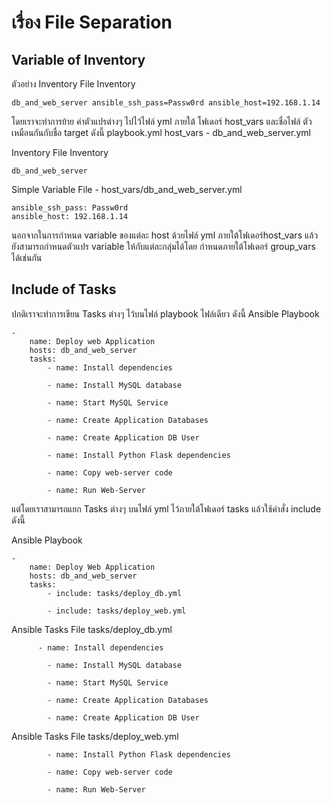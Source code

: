# เรื่อง File Separation

## Variable of Inventory
ตัวอย่าง Inventory File Inventory
```
db_and_web_server ansible_ssh_pass=Passw0rd ansible_host=192.168.1.14
```
โดยเราจะทำการย้าย ค่าตัวแปรต่างๆ ไปไว้ไฟล์​ yml ภายใต้ โฟเดอร์​ host_vars และชื่อไฟล์​ ตัวเหมือนกันกับชื่อ target ดังนี้
playbook.yml
host_vars
    - db_and_web_server.yml

Inventory File Inventory
```
db_and_web_server
```
Simple Variable File - host_vars/db_and_web_server.yml
```
ansible_ssh_pass: Passw0rd
ansible_host: 192.168.1.14
```

นอกจากในการกำหนด variable ของแต่ละ host ด้วยไฟล์​ yml ภายใต้โฟเดอร์​ host_vars แล้ว
ยังสามารถกำหนดตัวแปร variable ให้กับแต่ละกลุ่มได้โดย กำหนดภายใต้โฟเดอร์​ group_vars ได้เช่นกัน

## Include of Tasks

ปกติเราจะทำการเขียน Tasks ต่างๆ ไว้บนไฟล์​ playbook ไฟล์เดียว ดังนี้
Ansible Playbook
```
- 
    name: Deploy web Application
    hosts: db_and_web_server
    tasks:
        - name: Install dependencies

        - name: Install MySQL database

        - name: Start MySQL Service

        - name: Create Application Databases

        - name: Create Application DB User

        - name: Install Python Flask dependencies

        - name: Copy web-server code

        - name: Run Web-Server
```

แต่โดยเราสามารถแยก Tasks ต่างๆ บนไฟล์​ yml ไว้ภายใต้โฟเดอร์ tasks แล้วใช้คำสั่ง include ดังนี้

Ansible Playbook
```
- 
    name: Deploy Web Application
    hosts: db_and_web_server
    tasks:
        - include: tasks/deploy_db.yml

        - include: tasks/deploy_web.yml
```

Ansible Tasks File tasks/deploy_db.yml
```
      - name: Install dependencies

        - name: Install MySQL database

        - name: Start MySQL Service

        - name: Create Application Databases

        - name: Create Application DB User
```

Ansible Tasks File tasks/deploy_web.yml
```
        - name: Install Python Flask dependencies

        - name: Copy web-server code

        - name: Run Web-Server
```